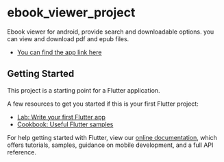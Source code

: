 # ebook_viewer_project

Ebook viewer for android, provide search and downloadable options. you can view and download pdf and epub files.
- [You can find the app link here](https://play.google.com/store/apps/details?id=com.anil.epub_viewer_project)
## Getting Started

This project is a starting point for a Flutter application.

A few resources to get you started if this is your first Flutter project:

- [Lab: Write your first Flutter app](https://flutter.dev/docs/get-started/codelab)
- [Cookbook: Useful Flutter samples](https://flutter.dev/docs/cookbook)


For help getting started with Flutter, view our
[online documentation](https://flutter.dev/docs), which offers tutorials,
samples, guidance on mobile development, and a full API reference.
